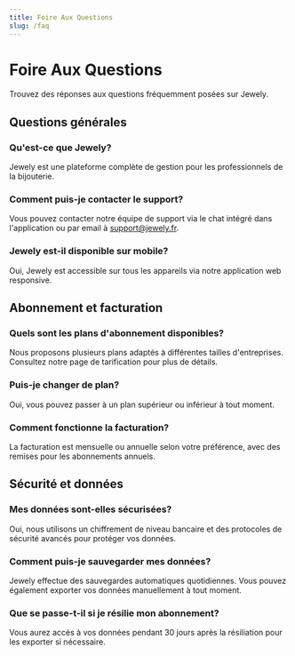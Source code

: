 ```yaml
---
title: Foire Aux Questions
slug: /faq
---
```


# Foire Aux Questions

Trouvez des réponses aux questions fréquemment posées sur Jewely.

## Questions générales

### Qu'est-ce que Jewely?
Jewely est une plateforme complète de gestion pour les professionnels de la bijouterie.

### Comment puis-je contacter le support?
Vous pouvez contacter notre équipe de support via le chat intégré dans l'application ou par email à support@jewely.fr.

### Jewely est-il disponible sur mobile?
Oui, Jewely est accessible sur tous les appareils via notre application web responsive.

## Abonnement et facturation

### Quels sont les plans d'abonnement disponibles?
Nous proposons plusieurs plans adaptés à différentes tailles d'entreprises. Consultez notre page de tarification pour plus de détails.

### Puis-je changer de plan?
Oui, vous pouvez passer à un plan supérieur ou inférieur à tout moment.

### Comment fonctionne la facturation?
La facturation est mensuelle ou annuelle selon votre préférence, avec des remises pour les abonnements annuels.

## Sécurité et données

### Mes données sont-elles sécurisées?
Oui, nous utilisons un chiffrement de niveau bancaire et des protocoles de sécurité avancés pour protéger vos données.

### Comment puis-je sauvegarder mes données?
Jewely effectue des sauvegardes automatiques quotidiennes. Vous pouvez également exporter vos données manuellement à tout moment.

### Que se passe-t-il si je résilie mon abonnement?
Vous aurez accès à vos données pendant 30 jours après la résiliation pour les exporter si nécessaire.

